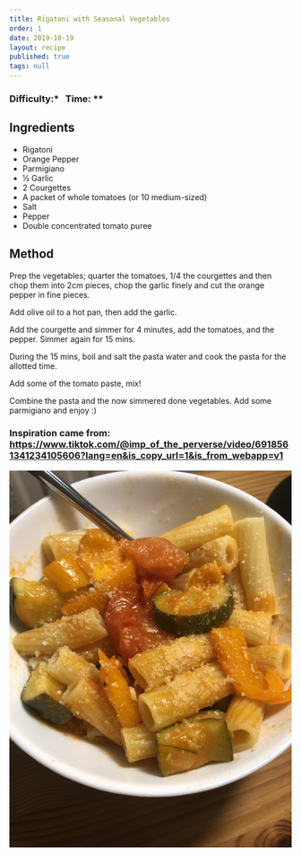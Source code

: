 ```yaml
---
title: Rigatoni with Seasonal Vegetables
order: 1
date: 2019-10-19
layout: recipe
published: true
tags: null
---
```

### Difficulty:\*   Time: \**

## Ingredients

* Rigatoni
* Orange Pepper
* Parmigiano
* ½ Garlic
* 2 Courgettes
* A packet of whole tomatoes (or 10 medium-sized)
* Salt
* Pepper
* Double concentrated tomato puree

## Method

Prep the vegetables; quarter the tomatoes, 1/4 the courgettes and then chop them into 2cm pieces, chop the garlic finely and cut the orange pepper in fine pieces.

Add olive oil to a hot pan, then add the garlic.

Add the courgette and simmer for 4 minutes, add the tomatoes, and the pepper. Simmer again for 15 mins.

During the 15 mins, boil and salt the pasta water and cook the pasta for the allotted time.

Add some of the tomato paste, mix!

Combine the pasta and the now simmered done vegetables. Add some parmigiano and enjoy :)

### Inspiration came from: <https://www.tiktok.com/@imp_of_the_perverse/video/6918561341234105606?lang=en&is_copy_url=1&is_from_webapp=v1>

![Bowl of the editors' rigatoni with a sprinkling of parmigiano](../uploads/rigatoni.jpg "Vegetable Rigatoni")